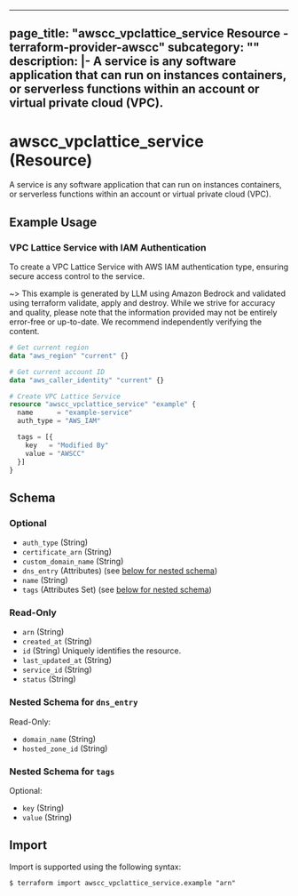 
---
page_title: "awscc_vpclattice_service Resource - terraform-provider-awscc"
subcategory: ""
description: |-
  A service is any software application that can run on instances containers, or serverless functions within an account or virtual private cloud (VPC).
---

# awscc_vpclattice_service (Resource)

A service is any software application that can run on instances containers, or serverless functions within an account or virtual private cloud (VPC).

## Example Usage

### VPC Lattice Service with IAM Authentication

To create a VPC Lattice Service with AWS IAM authentication type, ensuring secure access control to the service.

~> This example is generated by LLM using Amazon Bedrock and validated using terraform validate, apply and destroy. While we strive for accuracy and quality, please note that the information provided may not be entirely error-free or up-to-date. We recommend independently verifying the content.

```terraform
# Get current region
data "aws_region" "current" {}

# Get current account ID
data "aws_caller_identity" "current" {}

# Create VPC Lattice Service
resource "awscc_vpclattice_service" "example" {
  name      = "example-service"
  auth_type = "AWS_IAM"

  tags = [{
    key   = "Modified By"
    value = "AWSCC"
  }]
}
```

<!-- schema generated by tfplugindocs -->
## Schema

### Optional

- `auth_type` (String)
- `certificate_arn` (String)
- `custom_domain_name` (String)
- `dns_entry` (Attributes) (see [below for nested schema](#nestedatt--dns_entry))
- `name` (String)
- `tags` (Attributes Set) (see [below for nested schema](#nestedatt--tags))

### Read-Only

- `arn` (String)
- `created_at` (String)
- `id` (String) Uniquely identifies the resource.
- `last_updated_at` (String)
- `service_id` (String)
- `status` (String)

<a id="nestedatt--dns_entry"></a>
### Nested Schema for `dns_entry`

Read-Only:

- `domain_name` (String)
- `hosted_zone_id` (String)


<a id="nestedatt--tags"></a>
### Nested Schema for `tags`

Optional:

- `key` (String)
- `value` (String)

## Import

Import is supported using the following syntax:

```shell
$ terraform import awscc_vpclattice_service.example "arn"
```
